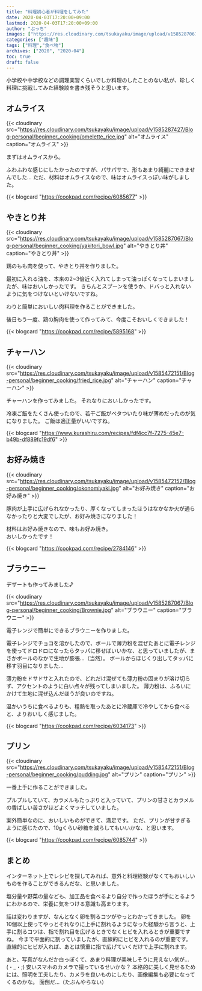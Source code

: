```yaml
---
title: "料理初心者が料理をしてみた"
date: 2020-04-03T17:20:00+09:00
lastmod: 2020-04-03T17:20:00+09:00
author: "ぶっち"
images: ["https://res.cloudinary.com/tsukayaku/image/upload/v1585287067/Blog-personal/beginner_cooking/Brownie.jpg"]
categories: ["趣味"]
tags: ["料理","食べ物"]
archives: ["2020", "2020-04"]
toc: true
draft: false
---
```


小学校や中学校などの調理実習くらいでしか料理のしたことのない私が、珍しく料理に挑戦してみた経験談を書き残そうと思います。

## オムライス

{{< cloudinary src="https://res.cloudinary.com/tsukayaku/image/upload/v1585287427/Blog-personal/beginner_cooking/omelette_rice.jpg"  alt="オムライス" caption="オムライス" >}}

まずはオムライスから。

ふわふわな感じにしたかったのですが、パサパサで、形もあまり綺麗にできませんでした...
ただ、材料はオムライスなので、味はオムライスっぽい味がしました。

{{< blogcard "https://cookpad.com/recipe/6085677" >}}

## やきとり丼

{{< cloudinary src="https://res.cloudinary.com/tsukayaku/image/upload/v1585287067/Blog-personal/beginner_cooking/yakitori_bowl.jpg"  alt="やきとり丼" caption="やきとり丼" >}}

鶏のもも肉を使って、やきとり丼を作りました。

最初に入れる油を、本来の2~3倍近く入れてしまって油っぽくなってしまいましたが、味はおいしかったです。
きちんとスプーンを使うか、ドバっと入れないように気をつけないといけないですね。

わりと簡単においしい肉料理を作ることができました。

後日もう一度、鶏の胸肉を使って作ってみて、今度こそおいしくできました！

{{< blogcard "https://cookpad.com/recipe/5895168" >}}

## チャーハン

{{< cloudinary src="https://res.cloudinary.com/tsukayaku/image/upload/v1585472151/Blog-personal/beginner_cooking/fried_rice.jpg"  alt="チャーハン" caption="チャーハン" >}}

チャーハンを作ってみました。
それなりにおいしかったです。

冷凍ご飯をたくさん使ったので、若干ご飯がベタついたり味が薄めだったのが気になりました。
ご飯は適正量がいいですね。

{{< blogcard "https://www.kurashiru.com/recipes/fdf4cc7f-7275-45e7-b49b-df889fc19df6" >}}

## お好み焼き

{{< cloudinary src="https://res.cloudinary.com/tsukayaku/image/upload/v1585472152/Blog-personal/beginner_cooking/okonomiyaki.jpg"  alt="お好み焼き" caption="お好み焼き" >}}

豚肉が上手に広げられなかったり、厚くなってしまったほうはなかなか火が通らなかったりと大変でしたが、お好み焼きになりました！

材料はお好み焼きなので、味もお好み焼き。  
おいしかったです！

{{< blogcard "https://cookpad.com/recipe/2784146" >}}

## ブラウニー

デザートも作ってみました♪

{{< cloudinary src="https://res.cloudinary.com/tsukayaku/image/upload/v1585287067/Blog-personal/beginner_cooking/Brownie.jpg"  alt="ブラウニー" caption="ブラウニー" >}}

電子レンジで簡単にできるブラウニーを作りました。

電子レンジでチョコを溶かしたので、ボールで薄力粉を混ぜたあとに電子レンジを使ってドロドロになったらタッパに移せばいいかな、と思っていましたが、まさかボールのなかで生地が膨張...（当然）。
ボールからほじくり出してタッパに移す羽目になりました...

薄力粉をドサドサと入れたので、どれだけ混ぜても薄力粉の固まりが溶け切らず、アクセントのように白い点々が残ってしまいました。
薄力粉は、ふるいにかけて生地に混ぜ込んだほうが良いのですね。

温かいうちに食べるよりも、粗熱を取ったあとに冷蔵庫で冷やしてから食べると、よりおいしく感じました。

{{< blogcard "https://cookpad.com/recipe/6034173" >}}

## プリン

{{< cloudinary src="https://res.cloudinary.com/tsukayaku/image/upload/v1585472151/Blog-personal/beginner_cooking/pudding.jpg"  alt="プリン" caption="プリン" >}}

一番上手に作ることができました。

プルプルしていて、カラメルもたっぷりと入っていて、プリンの甘さとカラメルの香ばしい苦さがほどよくマッチしていました。

案外簡単なのに、おいしいものができて、満足です。
ただ、プリンが甘すぎるように感じたので、10gくらい砂糖を減らしてもいいかな、と思います。

{{< blogcard "https://cookpad.com/recipe/6085744" >}}

## まとめ

インターネット上でレシピを探してみれば、意外と料理経験がなくてもおいしいものを作ることができるんだな、と思いました。

塩分量や野菜の量なども、加工品を食べるより自分で作ったほうが手にとるようにわかるので、栄養に気をつける意識も高まります。

話は変わりますが、なんとなく卵を割るコツがやっとわかってきました。
卵を10個以上使ってやっとそれなりに上手に割れるようになった経験から言うと、上手に割るコツは、指で割れ目を広げるときでなくヒビを入れるときが重要ですね。
今まで平面的に割っていましたが、直線的にヒビを入れるのが重要です。
直線的にヒビが入れば、あとは慎重に指で広げていくだけで上手に割れます。

あと、写真がなんだか白っぽくて、あまり料理が美味しそうに見えない気が...(・_・;)
安いスマホのカメラで撮っているせいかな？
本格的に美しく見せるためには、照明を工夫したり、カメラを良いものにしたり、画像編集も必要になってくるのかな。
面倒だ...（たぶんやらない）
